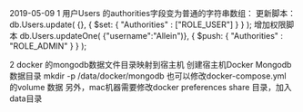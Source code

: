 2019-05-09
1 用户Users 的authorities字段变为普通的字符串数组：
更新脚本：
db.Users.update(
    {},
      { $set: { "Authorities" : ["ROLE_USER"] } }
   );
增加权限脚本
db.Users.updateOne(
    {"username":"Allein")},
      { $push: { "Authorities" : "ROLE_ADMIN" } }
   );

2 docker 的mongodb数据文件目录映射到宿主机
    创建宿主机Docker Mongodb 数据目录
    mkdir -p /data/docker/mongodb
    也可以修改docker-compose.yml 的volume 数据
    另外，mac机器需要修改docker preferences share 目录，加入data目录